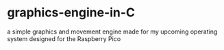 # graphics-engine-in-C
a simple graphics and movement engine made for my upcoming operating system designed for the Raspberry Pico
